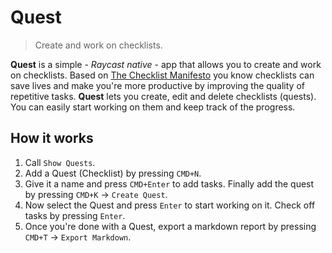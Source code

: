 # Quest

> Create and work on checklists.

**Quest** is a simple - *Raycast native* - app that allows you to create and work on checklists. Based on [The Checklist Manifesto](https://en.wikipedia.org/wiki/The_Checklist_Manifesto) you know checklists can save lives and make you're more productive by improving the quality of repetitive tasks. **Quest** lets you create, edit and delete checklists (quests). You can easily start working on them and keep track of the progress.

## How it works

1. Call `Show Quests`.
2. Add a Quest (Checklist) by pressing `CMD+N`.
3. Give it a name and press `CMD+Enter` to add tasks. Finally add the quest by pressing `CMD+K` → `Create Quest`.
4. Now select the Quest and press `Enter` to start working on it. Check off tasks by pressing `Enter`.
5. Once you're done with a Quest, export a markdown report by pressing `CMD+T` → `Export Markdown`.